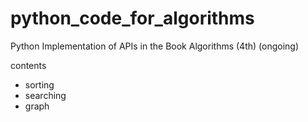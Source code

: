 # python_code_for_algorithms
Python Implementation of APIs in the Book Algorithms (4th) (ongoing)

contents
* sorting
* searching
* graph
